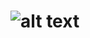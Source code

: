 ![alt text](https://github.com/greenSyntax/SwiftInAppManager/blob/master/swiftinappmanager.png "InAppManager")
=====
